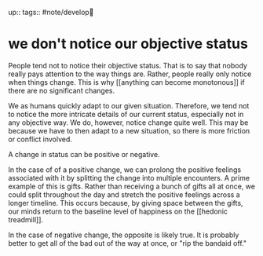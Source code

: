up:: 
tags:: #note/develop🍃 

# we don't notice our objective status

People tend not to notice their objective status. That is to say that nobody really pays attention to the way things are. Rather, people really only notice when things change. This is why [[anything can become monotonous]] if there are no significant changes.

We as humans quickly adapt to our given situation. Therefore, we tend not to notice the more intricate details of our current status, especially not in any objective way. We do, however, notice change quite well. This may be because we have to then adapt to a new situation, so there is more friction or conflict involved.

A change in status can be positive or negative. 

In the case of of a positive change, we can prolong the positive feelings associated with it by splitting the change into multiple encounters. A prime example of this is gifts. Rather than receiving a bunch of gifts all at once, we could split throughout the day and stretch the positive feelings across a longer timeline. This occurs because, by giving space between the gifts, our minds return to the baseline level of happiness on the [[hedonic treadmill]].

In the case of negative change, the opposite is likely true. It is probably better to get all of the bad out of the way at once, or "rip the bandaid off."

